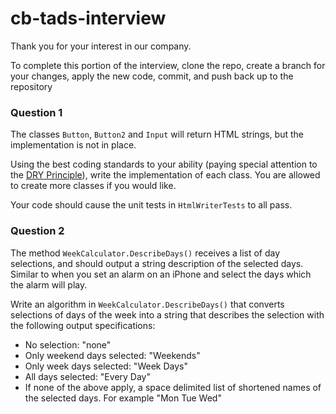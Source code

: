 # cb-tads-interview

Thank you for your interest in our company.

To complete this portion of the interview, clone the repo, create a branch for your changes, apply the new code, commit, and push back up to the repository

### Question 1
The classes `Button`, `Button2` and `Input` will return HTML strings, but the implementation is not in place. 

Using the best coding standards to your ability (paying special attention to the [DRY Principle](https://en.wikipedia.org/wiki/Don%27t_repeat_yourself)), write the implementation of each class. You are allowed to create more classes if you would like.

Your code should cause the unit tests in `HtmlWriterTests` to all pass.


### Question 2
The method `WeekCalculator.DescribeDays()` receives a list of day selections, and should output a string description of the selected days. Similar to when you set an alarm on an iPhone and select the days which the alarm will play.

Write an algorithm in `WeekCalculator.DescribeDays()` that converts selections of days of the week into a string that describes the selection with the following output specifications:
* No selection: "none"
* Only weekend days selected: "Weekends"
* Only week days selected: "Week Days"
* All days selected: "Every Day"
* If none of the above apply, a space delimited list of shortened names of the selected days. For example "Mon Tue Wed"
